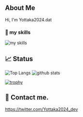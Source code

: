 ## About Me
Hi, I'm Yottaka2024.dat

### 🌱 my skills
<img alt="my skills" src="https://skillicons.dev/icons?theme=&perline=8&i=html,css,python,cs,bootstrap,figma,github,vscode,visualstudio,java,streamlit" />


## 📈 Status

<img alt="Top Langs" src="https://github-readme-stats.vercel.app/api/top-langs/?username=yottaka2024-dat&layout=compact&show_icons=true" />
<img alt="github stats" src="https://github-readme-stats.vercel.app/api?username=yottaka2024-dat" />

[![trophy](https://github-profile-trophy.vercel.app/?username=yottaka2024-dat&margin-w=5)](https://github.com/yottaka-2024dat/)

## 📨 Contact me.
https://twitter.com/Yottaka2024_dev
